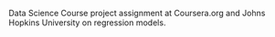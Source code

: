 Data Science Course project assignment at Coursera.org and Johns Hopkins University on regression models.
